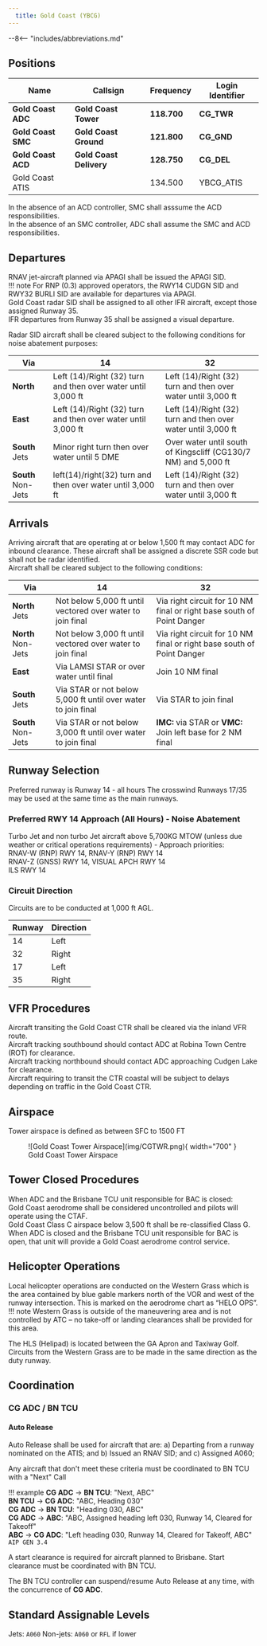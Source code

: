```yaml
---
  title: Gold Coast (YBCG)
---
```


--8<-- "includes/abbreviations.md"

## Positions

| Name               | Callsign       | Frequency        | Login Identifier                         |
| ------------------ | -------------- | ---------------- | ---------------------------------------- |
| **Gold Coast ADC** | **Gold Coast Tower**   | **118.700**       |**CG_TWR**                       |
| **Gold Coast SMC** | **Gold Coast Ground**  | **121.800**       |**CG_GND**                       |
| **Gold Coast ACD** | **Gold Coast Delivery**| **128.750**       |**CG_DEL**                       |
| Gold Coast ATIS    |                        | 134.500          | YBCG_ATIS                        |

In the absence of an ACD controller, SMC shall asssume the ACD responsibilities.  
In the absence of an SMC controller, ADC shall assume the SMC and ACD responsibilities.

## Departures
RNAV jet-aircraft planned via APAGI shall be issued the APAGI SID.  
!!! note
    For RNP (0.3) approved operators, the RWY14 CUDGN SID and RWY32 BURLI SID are available for departures via APAGI.  
Gold Coast radar SID shall be assigned to all other IFR aircraft, except those assigned Runway 35.  
IFR departures from Runway 35 shall be assigned a visual departure.  

Radar SID aircraft shall be cleared subject to the following conditions for noise abatement purposes:

| Via             | 14      | 32       |
| ------------------ | -------------- | ---------------- |
|  **North**   |   Left (14)/Right (32) turn and then over water until 3,000 ft    | Left (14)/Right (32) turn and then over water until 3,000 ft |
|  **East**   |   Left (14)/Right (32) turn and then over water until 3,000 ft      | Left (14)/Right (32) turn and then over water until 3,000 ft |
|  **South** Jets   |   Minor right turn then over water until 5 DME   |    Over water until south of Kingscliff (CG130/7 NM) and 5,000 ft     |
|  **South** Non-Jets  |    left(14)/right(32) turn and then over water until 3,000 ft     |Left (14)/Right (32) turn and then over water until 3,000 ft  |


## Arrivals
Arriving aircraft that are operating at or below 1,500 ft may contact ADC for inbound clearance. These aircraft shall be assigned a discrete SSR code but shall not be radar identified.  
Aircraft shall be cleared subject to the following conditions:

| Via             | 14      | 32       |
| ------------------ | -------------- | ---------------- |
|  **North** Jets   |  Not below 5,000 ft until vectored over water to join final    | Via right circuit for 10 NM final or right base south of Point Danger  |
|  **North** Non-Jets   |   Not below 3,000 ft until vectored over water to join final   | Via right circuit for 10 NM final or right base south of Point Danger  |
|  **East**   |   Via LAMSI STAR or over water until final   |    Join 10 NM final   |
|  **South** Jets   |    Via STAR or not below 5,000 ft until over water to join final |  Via STAR to join final  |
|  **South** Non-Jets   |    Via STAR or not below 3,000 ft until over water to join final |  **IMC:** via STAR or **VMC:** Join left base for 2 NM final |

## Runway Selection
Preferred runway is Runway 14 - all hours
The crosswind Runways 17/35 may be used at the same time as the main runways.

### Preferred RWY 14 Approach (All Hours) - Noise Abatement
Turbo Jet and non turbo Jet aircraft above 5,700KG MTOW (unless due weather or critical operations requirements) - Approach priorities:  
RNAV-W (RNP) RWY 14, RNAV-Y (RNP) RWY 14  
RNAV-Z (GNSS) RWY 14, VISUAL APCH RWY 14  
ILS RWY 14  

### Circuit Direction
Circuits are to be conducted at 1,000 ft AGL.  

| Runway               | Direction       |
| ------------------ | -------------- |
| 14 | Left  |
| 32 | Right  |
| 17 | Left | 
| 35 | Right    | 

## VFR Procedures

Aircraft transiting the Gold Coast CTR shall be cleared via the inland VFR route.  
Aircraft tracking southbound should contact ADC at Robina Town Centre (ROT) for clearance.  
Aircraft tracking northbound should contact ADC approaching Cudgen Lake for clearance.  
Aircraft requiring to transit the CTR coastal will be subject to delays depending on traffic in the Gold Coast CTR.  

## Airspace
Tower airspace is defined as between SFC to 1500 FT 

<figure markdown>
![Gold Coast Tower Airspace](img/CGTWR.png){ width="700" }
  <figcaption>Gold Coast Tower Airspace</figcaption>
</figure>

## Tower Closed Procedures
When ADC and the Brisbane TCU unit responsible for BAC is closed:  
Gold Coast aerodrome shall be considered uncontrolled and pilots will operate using the CTAF.  
Gold Coast Class C airspace below 3,500 ft shall be re-classified Class G.  
When ADC is closed and the Brisbane TCU unit responsible for BAC is open, that unit will provide a Gold Coast aerodrome control service.

## Helicopter Operations
Local helicopter operations are conducted on the Western Grass which is the area contained by blue gable markers north of the VOR and west of the runway intersection. This is marked on the aerodrome chart as “HELO OPS”.
!!! note
    Western Grass is outside of the maneuvering area and is not controlled by ATC – no take-off or landing clearances shall be provided for this area.

The HLS (Helipad) is located between the GA Apron and Taxiway Golf. 
Circuits from the Western Grass are to be made in the same direction as the duty runway.

## Coordination
### CG ADC / BN TCU
#### Auto Release

Auto Release shall be used for aircraft that are:
a) Departing from a runway nominated on the ATIS; and
b) Issued an RNAV SID; and
c) Assigned A060;

Any aircraft that don't meet these criteria must be coordinated to BN TCU with a "Next" Call

!!! example
    **CG ADC** -> **BN TCU**: "Next, ABC"  
    **BN TCU** -> **CG ADC**: "ABC, Heading 030"  
    **CG ADC** -> **BN TCU**: "Heading 030, ABC"  
    **CG ADC** -> **ABC**: "ABC, Assigned heading left 030, Runway 14, Cleared for Takeoff"  
    **ABC** -> **CG ADC**: "Left heading 030, Runway 14, Cleared for Takeoff, ABC"  
    `AIP GEN 3.4`

A start clearance is required for aircraft planned to Brisbane. Start clearance must be coordinated with BN TCU.

The BN TCU controller can suspend/resume Auto Release at any time, with the concurrence of **CG ADC**.

## Standard Assignable Levels

Jets: `A060`
Non-jets: `A060` or `RFL` if lower